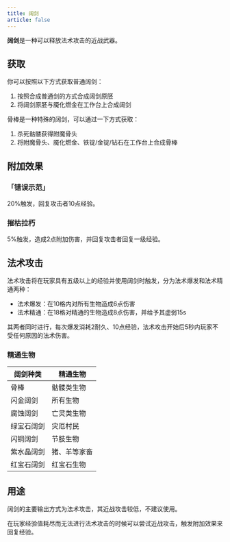 ```yaml
---
title: 阔剑
article: false
---
```

**阔剑**是一种可以释放法术攻击的近战武器。

## 获取
你可以按照以下方式获取普通阔剑：

1. 按照合成普通剑的方式合成阔剑原胚
2. 将阔剑原胚与魇化燃金在工作台上合成阔剑

骨棒是一种特殊的阔剑，可以通过一下方式获取：

1. 杀死骷髅获得附魔骨头
2. 将附魔骨头、魇化燃金、铁锭/金锭/钻石在工作台上合成骨棒

## 附加效果
### 「错误示范」
20%触发，回复攻击者10点经验。

### 摧枯拉朽
5%触发，造成2点附加伤害，并回复攻击者回复一级经验。

## 法术攻击
法术攻击将在玩家具有五级以上的经验并使用阔剑时触发，分为法术爆发和法术精通两种：

- 法术爆发：在10格内对所有生物造成6点伤害
- 法术精通：在18格对精通的生物造成8点伤害，并给予其虚弱15s

其两者同时进行，每次爆发消耗2耐久、10点经验，法术攻击开始后5秒内玩家不受任何原因的法术伤害。

### 精通生物
| 阔剑种类 | 精通生物 |
| --- | --- |
| 骨棒 | 骷髅类生物 |
| 闪金阔剑 | 所有生物 |
| 腐蚀阔剑 | 亡灵类生物 |
| 绿宝石阔剑 | 灾厄村民 |
| 闪铜阔剑 | 节肢生物 |
| 紫水晶阔剑 | 猪、羊等家畜 |
| 红宝石阔剑 | 红宝石生物 |

## 用途
阔剑的主要输出方式为法术攻击，其近战攻击较低，不建议使用。

在玩家经验值耗尽而无法进行法术攻击的时候可以尝试近战攻击，触发附加效果来回复经验。
